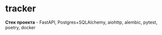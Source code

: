 # tracker

**Стек проекта** - FastAPI, Postgres+SQLAlchemy, aiohttp, alembic, pytest, poetry, docker

